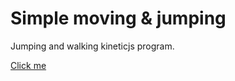 # Simple moving & jumping

Jumping and walking kineticjs program. 

<a href="https://rawgit.com/peturganchev/Testing-some-JavaScript/master/Simple%20moving%20%26%20jumping/player_movement.html">Click me</a>

